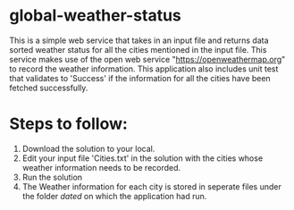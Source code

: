 # global-weather-status
This is a simple web service that takes in an input file and returns data sorted weather status for all the cities mentioned in the input file. This service makes use of the open web service "https://openweathermap.org" to record the weather information. This application also includes unit test that validates to 'Success' if the information for all the cities have been fetched successfully.

# Steps to follow:
1. Download the solution to your local.
2. Edit your input file 'Cities.txt' in the solution with the cities whose weather information needs to be recorded.
3. Run the solution
4. The Weather information for each city is stored in seperate files under the folder *dated* on which the application had run.

